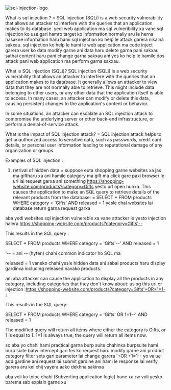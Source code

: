 
![sql-injection-logo](https://user-images.githubusercontent.com/84139300/187015622-0f3bf6d6-ba58-4654-bf99-ec7363e66864.jpg)

What is sql injection ?
= SQL injection (SQLi) is a web security vulnerability that allows an attacker to interfere with the queries that an application makes to its database.
yedi web application ma sql vulneribility xa vane sql injection ko use gari hamro target ko information normally aru le herna nasakne information haru hami sql injection ko help le attack garera nikalna sakxau.
sql injection ko help le hami le web application ma code inject garera user ko data modify garne ani data haru delete garna pani sakxau sathai content haru pani change garna sakxau
ani yes ko help le hamile dos attack pani web application ma perform garna sakxau.


What is SQL injection (SQLi)?
SQL injection (SQLi) is a web security vulnerability that allows an attacker to interfere with the queries that an application makes to its database. It generally allows an attacker to view data that they are not normally able to retrieve. This might include data belonging to other users, or any other data that the application itself is able to access. In many cases, an attacker can modify or delete this data, causing persistent changes to the application's content or behavior.

In some situations, an attacker can escalate an SQL injection attack to compromise the underlying server or other back-end infrastructure, or perform a denial-of-service attack.


What is the impact of  SQL injection attack?
= SQL injection attack helps to get unauthorized access to sensitive data, such as passwords, credit card details, or personal user information leading to reputational damage of any organization or groups.

Examples of SQL injection :

1) retrival of hidden data = 
suppose euta shopping garne websites xa jas ma giftharu xa ani  hamile category ma gift ma click gare paxi browser le url lai request garxa 
ani something  https://shopping-website.com/products?category=Gifts yesto url open hunxa.
This causes the application to make an SQL query to retrieve details of the relevant products from the database:
= SELECT * FROM products WHERE  category = 'Gifts' AND released = 1
yesle chai websites lai database return garna request garxa

aba yedi websites sql injection vulnereble xa vane attacker le yesto injection halera https://shopping-website.com/products?category=Gifts'--

This results in the SQL query :

SELECT * FROM products WHERE category = 'Gifts'--' AND released = 1

'-- = ani -- (hyfen) chahi common indicator ho SQL ma

 released = 1 vaneko chahi yesle hidden data ani sabai  products haru display gardinxa including released navako products.

ani aba attacker can cause the application to display all the products in any category, including categories that they don't know about:
using this url or injection :https://shopping-website.com/products?category=Gifts'+OR+1=1--

This results in the SQL query:

SELECT * FROM products WHERE category = 'Gifts' OR 1=1--' AND released = 1

The modified query will return all items where either the category is Gifts, or 1 is equal to 1. 
 1=1 is always true, the query will return all items now.

so aba yo chahi hami practical garna burp suite chahinxa burpsuite hami burp suite batw intercept gari tes ko request haru modify garne ani product category filter sets gari  parameter lai change garera '+OR +1=1-- yo value add gardine ani request lai submit gardine ani hami le response lai verify garera  aru kei chij vayera aako dekhna sakinxa   

aba voli ko toipc chahi (Subverting application logic) hune xa rw voli yesko barema sab explain garne xu
